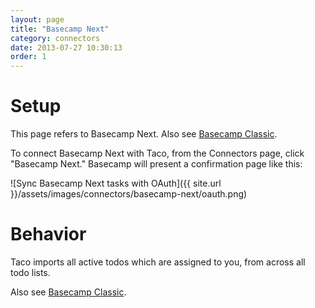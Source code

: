 ```yaml
---
layout: page
title: "Basecamp Next"
category: connectors
date: 2013-07-27 10:30:13
order: 1
---
```


# Setup

This page refers to Basecamp Next. Also see [Basecamp Classic](basecamp.html).

To connect Basecamp Next with Taco, from the Connectors page, click
"Basecamp Next." Basecamp will present a confirmation page like this:

![Sync Basecamp Next tasks with OAuth]({{ site.url }}/assets/images/connectors/basecamp-next/oauth.png)


# Behavior

Taco imports all active todos which are assigned to you, from across all
todo lists.

Also see [Basecamp Classic](basecamp.html).
